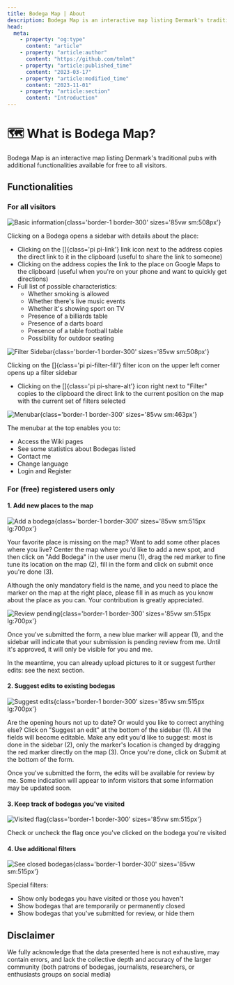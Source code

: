 ```yaml
---
title: Bodega Map | About
description: Bodega Map is an interactive map listing Denmark's traditional pubs with additional functionalities available for free to all visitors.
head:
  meta:
    - property: "og:type"
      content: "article"
    - property: "article:author"
      content: "https://github.com/tmlmt"
    - property: "article:published_time"
      content: "2023-03-17"
    - property: "article:modified_time"
      content: "2023-11-01"
    - property: "article:section"
      content: "Introduction"
---
```


# 🗺 What is Bodega Map?

Bodega Map is an interactive map listing Denmark's traditional pubs with additional functionalities available for free to all visitors.

## Functionalities

### For all visitors

![Basic information](/images/wiki/feature-rightsidebar.png){class='border-1 border-300' sizes='85vw sm:508px'}

Clicking on a Bodega opens a sidebar with details about the place:

- Clicking on the []{class='pi pi-link'} link icon next to the address copies the direct link to it in the clipboard
  (useful to share the link to someone)
- Clicking on the address copies the link to the place on Google Maps to the clipboard (useful when you're on
  your phone and want to quickly get directions)
- Full list of possible characteristics:
  - Whether smoking is allowed
  - Whether there's live music events
  - Whether it's showing sport on TV
  - Presence of a billiards table
  - Presence of a darts board
  - Presence of a table football table
  - Possibility for outdoor seating

![Filter Sidebar](/images/wiki/feature-filters.png){class='border-1 border-300' sizes='85vw sm:508px'}

Clicking on the []{class='pi pi-filter-fill'} filter icon on the upper left corner opens up a filter sidebar

- Clicking on the []{class='pi pi-share-alt'} icon right next to "Filter" copies to the clipboard the direct link to
  the current position on the map with the current set of filters selected

![Menubar](/images/wiki/feature-menubar.png){class='border-1 border-300' sizes='85vw sm:463px'}

The menubar at the top enables you to:

- Access the Wiki pages
- See some statistics about Bodegas listed
- Contact me
- Change language
- Login and Register

### For (free) registered users only

#### 1. Add new places to the map

![Add a bodega](/images/wiki/feature-add.webp){class='border-1 border-300' sizes='85vw sm:515px lg:700px'}

Your favorite place is missing on the map? Want to add some other places where you live? Center the map where you'd like to add a new spot, and then click on "Add Bodega" in the user menu (1), drag the red marker to fine tune its location on the map (2), fill in the form and click on submit once you're done (3).

Although the only mandatory field is the name, and you need to place the marker on the map at the right place, please fill in as much as you know about the place as you can. Your contribution is greatly appreciated.

![Review pending](/images/wiki/feature-pending.webp){class='border-1 border-300' sizes='85vw sm:515px lg:700px'}

Once you've submitted the form, a new blue marker will appear (1), and the sidebar will indicate that your submission is pending review from me. Until it's approved, it will only be visible for you and me.

In the meantime, you can already upload pictures to it or suggest further edits: see the next section.

#### 2. Suggest edits to existing bodegas

![Suggest edits](/images/wiki/feature-edit.webp){class='border-1 border-300' sizes='85vw sm:515px lg:700px'}

Are the opening hours not up to date? Or would you like to correct anything else? Click on "Suggest an edit" at the bottom of the sidebar (1). All the fields will become editable. Make any edit you'd like to suggest: most is done in the sidebar (2), only the marker's location is changed by dragging the red marker directly on the map (3). Once you're done, click on Submit at the bottom of the form.

Once you've submitted the form, the edits will be available for review by me. Some indication will appear to inform visitors that some information may be updated soon.

#### 3. Keep track of bodegas you've visited

![Visited flag](/images/wiki/feature-visited.png){class='border-1 border-300' sizes='85vw sm:515px'}

Check or uncheck the flag once you've clicked on the bodega you're visited

#### 4. Use additional filters

![See closed bodegas](/images/wiki/feature-closed.png){class='border-1 border-300' sizes='85vw sm:515px'}

Special filters:

- Show only bodegas you have visited or those you haven't
- Show bodegas that are temporarily or permanently closed
- Show bodegas that you've submitted for review, or hide them

## Disclaimer

We fully acknowledge that the data presented here is not exhaustive, may contain errors, and lack the collective depth and accuracy of the larger community (both patrons of bodegas, journalists, researchers, or enthusiasts groups on social media)
